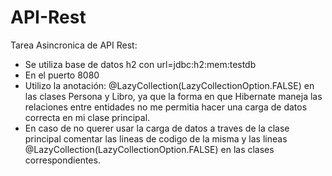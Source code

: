 # API-Rest
Tarea Asincronica de API Rest:
* Se utiliza base de datos h2 con url=jdbc:h2:mem:testdb
* En el puerto 8080
* Utilizo la anotación: @LazyCollection(LazyCollectionOption.FALSE) en las clases Persona y Libro, ya que la  forma en que Hibernate maneja las relaciones entre entidades no me permitia hacer una carga de datos correcta en mi clase principal.
* En caso de no querer usar la carga de datos a traves de la clase principal comentar las lineas de codigo de la misma y las lineas @LazyCollection(LazyCollectionOption.FALSE) en las clases correspondientes.